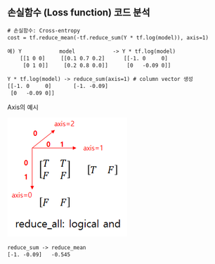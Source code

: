 손실함수 (Loss function) 코드 분석
--------------------------------
```
# 손실함수: Cross-entropy
cost = tf.reduce_mean(-tf.reduce_sum(Y * tf.log(model)), axis=1)
```
```
예) Y            model            -> Y * tf.log(model)
    [[1 0 0]     [[0.1 0.7 0.2]      [[-1. 0     0]
     [0 1 0]]     [0.2 0.8 0.0]]      [0   -0.09 0]]
```
```
Y * tf.log(model) -> reduce_sum(axis=1) # column vector 생성
[[-1. 0     0]       [-1. -0.09]
 [0   -0.09 0]]
```
Axis의 예시

![axis](assets/simple_nn-a10a9.png)
```
reduce_sum -> reduce_mean
[-1. -0.09]   -0.545
```
